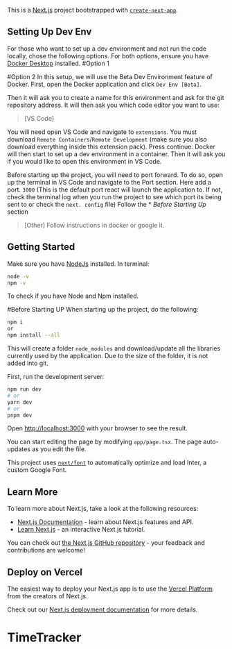 This is a [Next.js](https://nextjs.org/) project bootstrapped with [`create-next-app`](https://github.com/vercel/next.js/tree/canary/packages/create-next-app).

## Setting Up Dev Env
For those who want to set up a dev environment and not run the code locally, chose the following options. For both options, ensure you have [Docker Desktop](https://www.docker.com/) installed.
#Option 1

#Option 2
In this setup, we will use the Beta Dev Environment feature of Docker.
First, open the Docker application and click `Dev Env [Beta]`.

Then it will ask you to create a name for this environment and ask for the git repository address.
It will then ask you which code editor you want to use:
>[VS Code] 

You will need open VS Code and navigate to `extensions`.
You must download `Remote Containers`/`Remote Development` (make sure you also download everything inside this extension pack).
Press continue. Docker will then start to set up a dev environment in a container. Then it will ask you if you would like to open this environment in VS Code.

Before starting up the project, you will need to port forward. To do so, open up the terminal in VS Code and navigate to the Port section. Here add a port. `3000` (This is the default port react will launch the application to. If not, check the terminal log when you run the project to see which port its being sent to or check the `next. config` file)
Follow the * *Before Starting Up* section

>[Other]
Follow instructions in docker or google it.



## Getting Started
Make sure you have [NodeJs](https://nodejs.org/en) installed.
In terminal:
```bash
node -v
npm -v
```
To check if you have Node and Npm installed.

#Before Starting UP
When starting up the project, do the following:
```bash
npm i
or
npm install --all
```
This will create a folder `node_modules` and download/update all the libraries currently used by the application. Due to the size of the folder, it is not added into git.

First, run the development server:

```bash
npm run dev
# or
yarn dev
# or
pnpm dev
```

Open [http://localhost:3000](http://localhost:3000) with your browser to see the result.

You can start editing the page by modifying `app/page.tsx`. The page auto-updates as you edit the file.

This project uses [`next/font`](https://nextjs.org/docs/basic-features/font-optimization) to automatically optimize and load Inter, a custom Google Font.

## Learn More

To learn more about Next.js, take a look at the following resources:

- [Next.js Documentation](https://nextjs.org/docs) - learn about Next.js features and API.
- [Learn Next.js](https://nextjs.org/learn) - an interactive Next.js tutorial.

You can check out [the Next.js GitHub repository](https://github.com/vercel/next.js/) - your feedback and contributions are welcome!

## Deploy on Vercel

The easiest way to deploy your Next.js app is to use the [Vercel Platform](https://vercel.com/new?utm_medium=default-template&filter=next.js&utm_source=create-next-app&utm_campaign=create-next-app-readme) from the creators of Next.js.

Check out our [Next.js deployment documentation](https://nextjs.org/docs/deployment) for more details.
# TimeTracker
